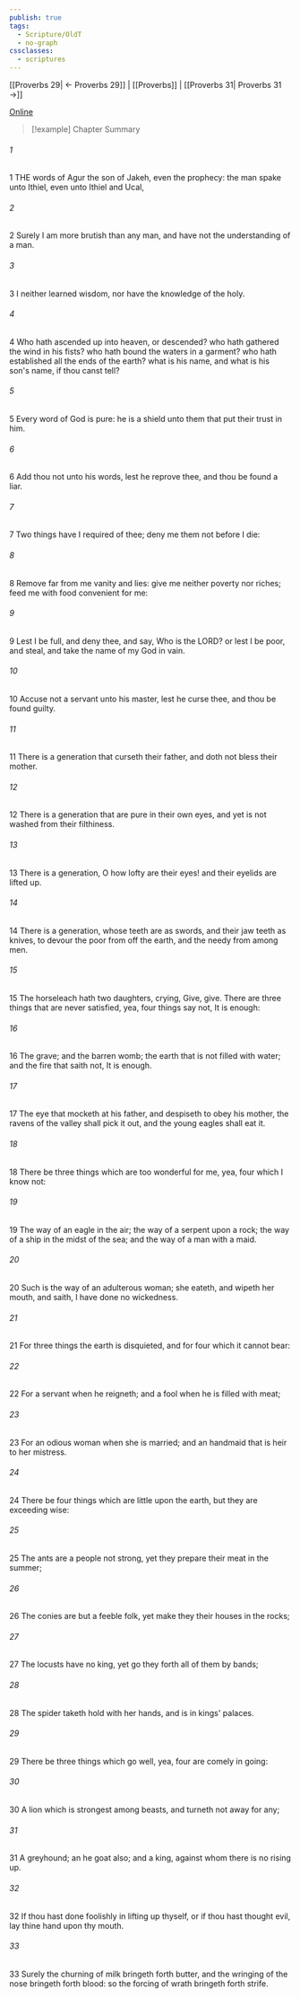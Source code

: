 ```yaml
---
publish: true
tags:
  - Scripture/OldT
  - no-graph
cssclasses:
  - scriptures
---
```

[[Proverbs 29| ← Proverbs 29]] | [[Proverbs]] | [[Proverbs 31| Proverbs 31 →]]

[Online](https://churchofjesuschrist.org/study/scriptures/ot/prov/30?lang=eng)

>[!example] Chapter Summary
>
###### 1
1 THE words of Agur the son of Jakeh, even the prophecy: the man spake unto Ithiel, even unto Ithiel and Ucal,
###### 2
2 Surely I am more brutish than any man, and have not the understanding of a man.
###### 3
3 I neither learned wisdom, nor have the knowledge of the holy.
###### 4
4 Who hath ascended up into heaven, or descended?  who hath gathered the wind in his fists?  who hath bound the waters in a garment?  who hath established all the ends of the earth?  what is his name, and what is his son's name, if thou canst tell?
###### 5
5 Every word of God is pure: he is a shield unto them that put their trust in him.
###### 6
6 Add thou not unto his words, lest he reprove thee, and thou be found a liar.
###### 7
7 Two things have I required of thee; deny me them not before I die:
###### 8
8 Remove far from me vanity and lies: give me neither poverty nor riches; feed me with food convenient for me:
###### 9
9 Lest I be full, and deny thee, and say, Who is the LORD?  or lest I be poor, and steal, and take the name of my God in vain.
###### 10
10 Accuse not a servant unto his master, lest he curse thee, and thou be found guilty.
###### 11
11 There is a generation that curseth their father, and doth not bless their mother.
###### 12
12 There is a generation that are pure in their own eyes, and yet is not washed from their filthiness.
###### 13
13 There is a generation, O how lofty are their eyes!  and their eyelids are lifted up.
###### 14
14 There is a generation, whose teeth are as swords, and their jaw teeth as knives, to devour the poor from off the earth, and the needy from among men.
###### 15
15 The horseleach hath two daughters, crying, Give, give. There are three things that are never satisfied, yea, four things say not, It is enough:
###### 16
16 The grave; and the barren womb; the earth that is not filled with water; and the fire that saith not, It is enough.
###### 17
17 The eye that mocketh at his father, and despiseth to obey his mother, the ravens of the valley shall pick it out, and the young eagles shall eat it.
###### 18
18 There be three things which are too wonderful for me, yea, four which I know not:
###### 19
19 The way of an eagle in the air; the way of a serpent upon a rock; the way of a ship in the midst of the sea; and the way of a man with a maid.
###### 20
20 Such is the way of an adulterous woman; she eateth, and wipeth her mouth, and saith, I have done no wickedness.
###### 21
21 For three things the earth is disquieted, and for four which it cannot bear:
###### 22
22 For a servant when he reigneth; and a fool when he is filled with meat;
###### 23
23 For an odious woman when she is married; and an handmaid that is heir to her mistress.
###### 24
24 There be four things which are little upon the earth, but they are exceeding wise:
###### 25
25 The ants are a people not strong, yet they prepare their meat in the summer;
###### 26
26 The conies are but a feeble folk, yet make they their houses in the rocks;
###### 27
27 The locusts have no king, yet go they forth all of them by bands;
###### 28
28 The spider taketh hold with her hands, and is in kings' palaces.
###### 29
29 There be three things which go well, yea, four are comely in going:
###### 30
30 A lion which is strongest among beasts, and turneth not away for any;
###### 31
31 A greyhound; an he goat also; and a king, against whom there is no rising up.
###### 32
32 If thou hast done foolishly in lifting up thyself, or if thou hast thought evil, lay thine hand upon thy mouth.
###### 33
33 Surely the churning of milk bringeth forth butter, and the wringing of the nose bringeth forth blood: so the forcing of wrath bringeth forth strife.



